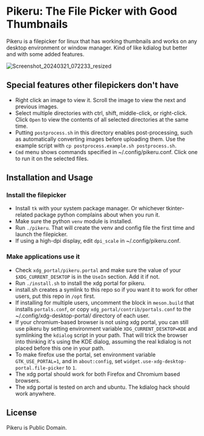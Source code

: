  # Pikeru: The File Picker with Good Thumbnails

Pikeru is a filepicker for linux that has working thumbnails and works on any desktop environment or window manager. Kind of like kdialog but better and with some added features.

![Screenshot_20240321_072233_resized](https://github.com/dvhar/pikeru/assets/33729230/6257fa5e-e94e-4d3e-8dad-b4269e2d1ad3)

## Special features other filepickers don't have
* Right click an image to view it. Scroll the image to view the next and previous images.
* Select multiple directories with ctrl, shift, middle-click, or right-click. Click `Open` to view the contents of all selected directories at the same time.
* Putting `postprocess.sh` in this directory enables post-processing, such as automatically converting images before uploading them. Use the example script with `cp postprocess.example.sh postprocess.sh`.
* `Cmd` menu shows commands specified in ~/.config/pikeru.conf. Click one to run it on the selected files.

## Installation and Usage

### Install the filepicker
* Install `tk` with your system package manager. Or whichever tkinter-related package python complains about when you run it.
* Make sure the python `venv` module is installed.
* Run `./pikeru`. That will create the venv and config file the first time and launch the filepicker.
* If using a high-dpi display, edit `dpi_scale` in ~/.config/pikeru.conf.

### Make applications use it
* Check `xdg_portal/pikeru.portal` and make sure the value of your `$XDG_CURRENT_DESKTOP` is in the `UseIn` section. Add it if not.
* Run `./install.sh` to install the xdg portal for pikeru.
* install.sh creates a symlink to this repo so if you want it to work for other users, put this repo in `/opt` first.
* If installing for multiple users, uncomment the block in `meson.build` that installs `portals.conf`, or copy `xdg_portal/contrib/portals.conf` to the ~/.config/xdg-desktop-portal/ directory of each user.
* If your chromium-based browser is not using xdg portal, you can still use pikeru by setting environment variable `XDG_CURRENT_DESKTOP=KDE` and symlinking the `kdialog` script in your path. That will trick the browser into thinking it's using the KDE dialog, assuming the real kdialog is not placed before this one in your path.
* To make firefox use the portal, set environment variable `GTK_USE_PORTAL=1`, and in `about:config`, set `widget.use-xdg-desktop-portal.file-picker` to `1`.
* The xdg portal should work for both Firefox and Chromium based browsers.
* The xdg portal is tested on arch and ubuntu. The kdialog hack should work anywhere.

## License
Pikeru is Public Domain.

